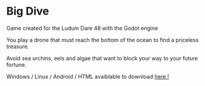 # Big Dive

Game created for the Ludum Dare 48 with the Godot engine

You play a drone that must reach the bottom of the ocean to find a priceless treasure.

Avoid sea urchins, eels and algae that want to block your way to your future fortune.

Windows / Linux / Android / HTML avaiblable to download [here !](https://clemidev.itch.io/big-dive)
